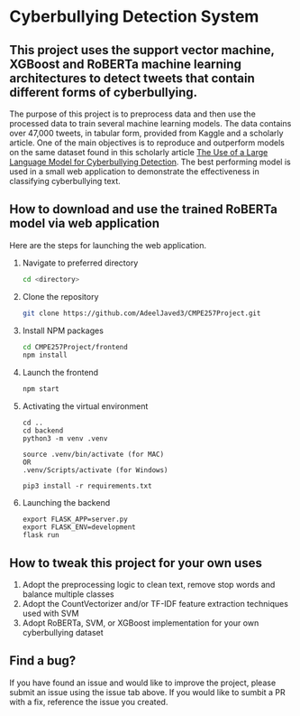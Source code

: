 # Cyberbullying Detection System
## This project uses the support vector machine, XGBoost and RoBERTa machine learning architectures to detect tweets that contain different forms of cyberbullying.

The purpose of this project is to preprocess data and then use the processed data to train several machine learning models. The data contains over 47,000 tweets, in tabular form, provided from Kaggle and a scholarly article. One of the main objectives is to reproduce and outperform models on the same dataset found in this scholarly article <a href="https://arxiv.org/pdf/2402.04088">The Use of a Large Language Model for Cyberbullying Detection</a>. 
The best performing model is used in a small web application to demonstrate the effectiveness in classifying cyberbullying text.

## How to download and use the trained RoBERTa model via web application

Here are the steps for launching the web application.

1. Navigate to preferred directory
    ```sh
   cd <directory>
   ```
2. Clone the repository
   ```sh
   git clone https://github.com/AdeelJaved3/CMPE257Project.git
   ```
3. Install NPM packages
   ```sh
   cd CMPE257Project/frontend
   npm install
   ```
4. Launch the frontend
   ```sh
   npm start
   ```
5. Activating the virtual environment
   ```
   cd ..
   cd backend
   python3 -m venv .venv
   
   source .venv/bin/activate (for MAC)
   OR
   .venv/Scripts/activate (for Windows)

   pip3 install -r requirements.txt
   ```
6. Launching the backend
   ```
   export FLASK_APP=server.py
   export FLASK_ENV=development
   flask run
   ```
   

## How to tweak this project for your own uses

1. Adopt the preprocessing logic to clean text, remove stop words and balance multiple classes
2. Adopt the CountVectorizer and/or TF-IDF feature extraction techniques used with SVM
3. Adopt RoBERTa, SVM, or XGBoost implementation for your own cyberbullying dataset

## Find a bug?

If you have found an issue and would like to improve the project, please submit an issue using the issue tab above. If you would like to sumbit a PR with a fix, reference the issue you created.


